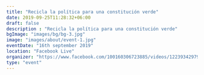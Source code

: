 ```yaml
---
title: "Recicla la política para una constitución verde"
date: 2019-09-25T11:28:32+06:00
draft: false
description : "Recicla la política para una constitución verde"
bgImage: "images/bg/bg-3.jpg"
image: "images/about/event-1.jpg"
eventDate: "16th september 2019"
location: "Facebook Live"
organizer: "https://www.facebook.com/100160306723885/videos/1223934297968795"
type: "event"
---
```


